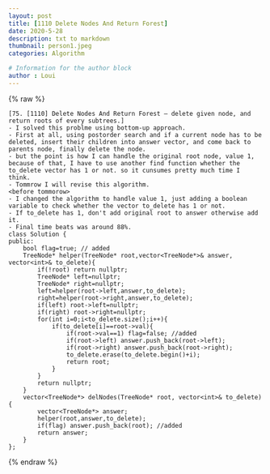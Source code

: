 ```yaml
---
layout: post
title: [1110 Delete Nodes And Return Forest]
date: 2020-5-28
description: txt to markdown
thumbnail: person1.jpeg
categories: Algorithm

# Information for the author block
author : Loui
---
```


{% raw %}

	﻿[75. [1110] Delete Nodes And Return Forest – delete given node, and return roots of every subtrees.]
	- I solved this problme using bottom-up approach.
	- First at all, using postorder search and if a current node has to be deleted, insert their children into answer vector, and come back to parents node, finally delete the node.
	- but the point is how I can handle the original root node, value 1, because of that, I have to use another find function whether the to_delete vector has 1 or not. so it cunsumes pretty much time I think.
	- Tommrow I will revise this algorithm.
	<before tommorow>
	- I changed the algorithm to handle value 1, just adding a boolean variable to check whether the vector to_delete has 1 or not.
	- If to_delete has 1, don't add original root to answer otherwise add it.
	- Final time beats was around 88%.
	class Solution {
	public:
	    bool flag=true; // added
	    TreeNode* helper(TreeNode* root,vector<TreeNode*>& answer, vector<int>& to_delete){
	        if(!root) return nullptr;
	        TreeNode* left=nullptr;
	        TreeNode* right=nullptr;
	        left=helper(root->left,answer,to_delete);
	        right=helper(root->right,answer,to_delete);
	        if(left) root->left=nullptr;
	        if(right) root->right=nullptr;
	        for(int i=0;i<to_delete.size();i++){
	            if(to_delete[i]==root->val){
	                if(root->val==1) flag=false; //added
	                if(root->left) answer.push_back(root->left);
	                if(root->right) answer.push_back(root->right);
	                to_delete.erase(to_delete.begin()+i);
	                return root;
	            }
	        }
	        return nullptr;
	    }
	    vector<TreeNode*> delNodes(TreeNode* root, vector<int>& to_delete) {
	        vector<TreeNode*> answer; 
	        helper(root,answer,to_delete);
	        if(flag) answer.push_back(root); //added
	        return answer;
	    }
	};  
	
{% endraw %}
